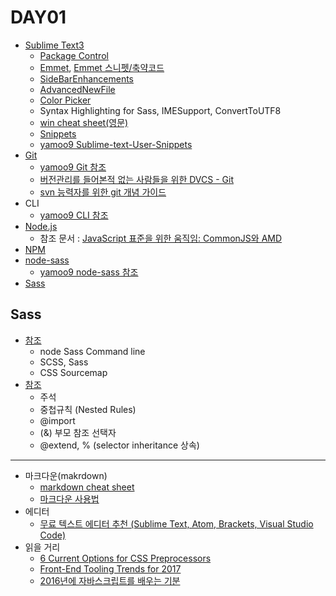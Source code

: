 # DAY01

* [Sublime Text3](https://www.sublimetext.com/3)
	* [Package Control](https://packagecontrol.io/installation)
	* [Emmet](https://docs.emmet.io/), [Emmet 스니펫/축약코드](https://docs.emmet.io/cheat-sheet/)
	* [SideBarEnhancements](https://github.com/titoBouzout/SideBarEnhancements)
	* [AdvancedNewFile](https://github.com/skuroda/Sublime-AdvancedNewFile)
	* [Color Picker](https://github.com/weslly/ColorPicker)
	* Syntax Highlighting for Sass, IMESupport, ConvertToUTF8
	* [win cheat sheet(영문)](https://www.shortcutfoo.com/app/dojos/sublime-text-3-win/cheatsheet)
	* [Snippets](http://sublimetext.info/docs/en/extensibility/snippets.html)
	* [yamoo9 Sublime-text-User-Snippets](https://github.com/yamoo9/Sublime-text-User-Snippets)
* [Git](https://git-scm.com/)
	* [yamoo9 Git 참조](https://github.com/yamoo9/FDS/blob/3rd_FDS/REFERENCES/Git.md)
	* [버전관리를 들어본적 없는 사람들을 위한 DVCS - Git](https://www.slideshare.net/ibare/dvcs-git)
	* [svn 능력자를 위한 git 개념 가이드](https://www.slideshare.net/einsub/svn-git-17386752)
* CLI
	* [yamoo9 CLI 참조](https://github.com/yamoo9/FDS/blob/3rd_FDS/REFERENCES/CLI.md)
* [Node.js](https://nodejs.org/ko/)
	* 참조 문서 : [JavaScript 표준을 위한 움직임: CommonJS와 AMD](http://d2.naver.com/helloworld/12864)
* [NPM](https://www.npmjs.com/)
* [node-sass](https://github.com/sass/node-sass)
	* [yamoo9 node-sass 참조](https://github.com/yamoo9/FDS/blob/3rd_FDS/REFERENCES/Sass.md)
* [Sass](http://sass-lang.com/)

## Sass
* [참조](https://github.com/yamoo9/FDS/blob/3rd_FDS/LECTURE/README/0131.md)
	* node Sass Command line
	* SCSS, Sass
	* CSS Sourcemap
* [참조](https://github.com/yamoo9/FDS/blob/3rd_FDS/LECTURE/README/0201.md)
	* 주석
	* 중첩규칙 (Nested Rules)
	* @import
	* (&) 부모 참조 선택자
	* @extend, % (selector inheritance 상속)

***
* 마크다운(makrdown)
	* [markdown cheat sheet](https://github.com/adam-p/markdown-here/wiki/Markdown-Cheatsheet)
	* [마크다운 사용법](https://gist.github.com/ihoneymon/652be052a0727ad59601)
* 에디터
	* [무료 텍스트 에디터 추천 (Sublime Text, Atom, Brackets, Visual Studio Code)](http://blog.gaerae.com/2015/05/sublimetext-brackets-atom-visualstudiocode.html)
* 읽을 거리
	* [6 Current Options for CSS Preprocessors](https://www.sitepoint.com/6-current-options-css-preprocessors/)
	* [Front-End Tooling Trends for 2017](https://www.sitepoint.com/front-end-tooling-trends-2017/)
	* [2016년에 자바스크립트를 배우는 기분](http://www.looah.com/article/view/2054)
